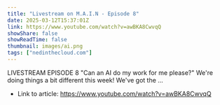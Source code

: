 ```yaml
---
title: "Livestream on M.A.I.N - Episode 8"
date: 2025-03-12T15:37:01Z
link: https://www.youtube.com/watch?v=awBKA8CwvqQ
showShare: false
showReadTime: false
thumbnail: images/ai.png
tags: ["nedinthecloud.com"]
---
```

LIVESTREAM EPISODE 8   "Can an AI do my work for me please?" We're doing things a bit different this week! We've got the ...

- Link to article: https://www.youtube.com/watch?v=awBKA8CwvqQ
